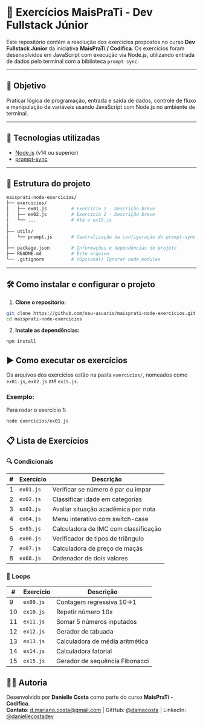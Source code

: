 # 🚀 Exercícios MaisPraTi - Dev Fullstack Júnior

Este repositório contém a resolução dos exercícios propostos no curso **Dev Fullstack Júnior** da iniciativa **MaisPraTi / Codifica**. Os exercícios foram desenvolvidos em JavaScript com execução via Node.js, utilizando entrada de dados pelo terminal com a biblioteca `prompt-sync`.

---

## 🎯 Objetivo

Praticar lógica de programação, entrada e saída de dados, controle de fluxo e manipulação de variáveis usando JavaScript com Node.js no ambiente de terminal.

---

## 🧰 Tecnologias utilizadas

- [Node.js](https://nodejs.org/) (v14 ou superior)
- [prompt-sync](https://www.npmjs.com/package/prompt-sync)

---

## 📁 Estrutura do projeto

```bash
maisprati-node-exercicios/
├── exercicios/
│   ├── ex01.js         # Exercício 1 - Descrição breve
│   ├── ex02.js         # Exercício 2 - Descrição breve
│   └── ...             # Até o ex15.js
│
├── utils/
│   └── prompt.js       # Centralização da configuração do prompt-sync
│
├── package.json        # Informações e dependências do projeto
├── README.md           # Este arquivo
└── .gitignore          # (Opcional) Ignorar node_modules
```

---

## 🛠️ Como instalar e configurar o projeto

1. **Clone o repositório:**

```bash
git clone https://github.com/seu-usuario/maisprati-node-exercicios.git
cd maisprati-node-exercicios
```

2. **Instale as dependências:**

```bash
npm install
```

## ▶️ Como executar os exercícios

Os arquivos dos exercícios estão na pasta `exercicios/`, nomeados como `ex01.js`, `ex02.js` até `ex15.js`.

### Exemplo:

Para rodar o exercício 1:

```bash
node exercicios/ex01.js
```

## 📋 Lista de Exercícios

### 🔍 Condicionais
| #  | Exercício | Descrição |
|----|-----------|-----------|
| 1  | `ex01.js` | Verificar se número é par ou ímpar |
| 2  | `ex02.js` | Classificar idade em categorias |
| 3  | `ex03.js` | Avaliar situação acadêmica por nota |
| 4  | `ex04.js` | Menu interativo com switch-case |
| 5  | `ex05.js` | Calculadora de IMC com classificação |
| 6  | `ex06.js` | Verificador de tipos de triângulo |
| 7  | `ex07.js` | Calculadora de preço de maçãs |
| 8  | `ex08.js` | Ordenador de dois valores |

### 🔁 Loops 
| #  | Exercício | Descrição |
|----|-----------|-----------|
| 9  | `ex09.js` | Contagem regressiva 10→1 |
| 10 | `ex10.js` | Repetir número 10x |
| 11 | `ex11.js` | Somar 5 números inputados |
| 12 | `ex12.js` | Gerador de tabuada |
| 13 | `ex13.js` | Calculadora de média aritmética |
| 14 | `ex14.js` | Calculadora fatorial |
| 15 | `ex15.js` | Gerador de sequência Fibonacci |

## 👨‍💻 Autoria

Desenvolvido por **Danielle Costa** como parte do curso **MaisPraTi - Codifica**.  
**Contato**: d.mariano.costa@gmail.com | GitHub: [@damacosta](https://github.com/damacosta) | LinkedIn: [@daniellecostadev](https://www.linkedin.com/in/daniellecostadev/)
